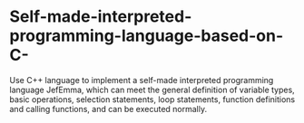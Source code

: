 # Self-made-interpreted-programming-language-based-on-C-
Use C++ language to implement a self-made interpreted programming language JefEmma, ​​which can meet the general definition of variable types, basic operations, selection statements, loop statements, function definitions and calling functions, and can be executed normally.
